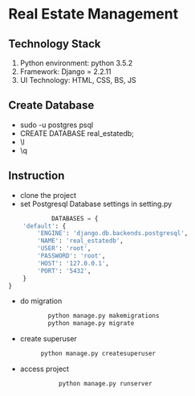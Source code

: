 # Real Estate Management

## Technology Stack
1. Python environment: python 3.5.2
1. Framework: Django = 2.2.11
1. UI Technology: HTML, CSS, BS, JS

## Create Database

* sudo -u postgres psql
* CREATE DATABASE real_estatedb;
* \l
* \q

## Instruction

* clone the project
* set Postgresql Database settings in setting.py
```python
            DATABASES = {
    'default': {
        'ENGINE': 'django.db.backends.postgresql',
        'NAME': 'real_estatedb',
        'USER': 'root',
        'PASSWORD': 'root',
        'HOST': '127.0.0.1',
        'PORT': '5432',
    }
}
```
* do migration
```python
           python manage.py makemigrations
           python manage.py migrate
```
* create superuser
```python
         python manage.py createsuperuser
```
* access project
```python
              python manage.py runserver
```



